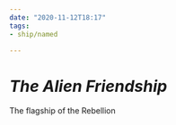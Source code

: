 ```yaml
---
date: "2020-11-12T18:17"
tags:
- ship/named

---
```


# *The Alien Friendship*

The flagship of the Rebellion
